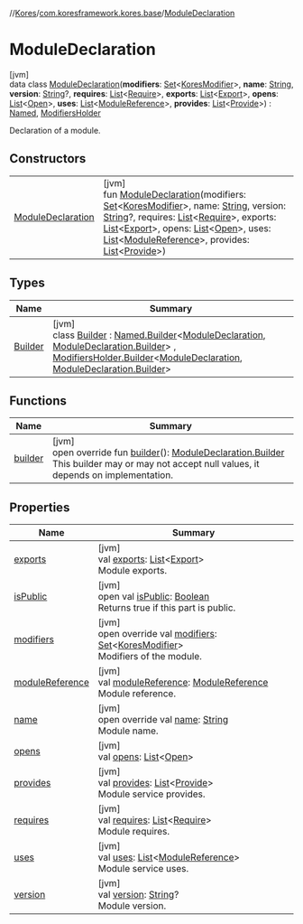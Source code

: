 //[Kores](../../../index.md)/[com.koresframework.kores.base](../index.md)/[ModuleDeclaration](index.md)

# ModuleDeclaration

[jvm]\
data class [ModuleDeclaration](index.md)(**modifiers**: [Set](https://kotlinlang.org/api/latest/jvm/stdlib/kotlin.collections/-set/index.html)<[KoresModifier](../-kores-modifier/index.md)>, **name**: [String](https://kotlinlang.org/api/latest/jvm/stdlib/kotlin/-string/index.html), **version**: [String](https://kotlinlang.org/api/latest/jvm/stdlib/kotlin/-string/index.html)?, **requires**: [List](https://kotlinlang.org/api/latest/jvm/stdlib/kotlin.collections/-list/index.html)<[Require](../-require/index.md)>, **exports**: [List](https://kotlinlang.org/api/latest/jvm/stdlib/kotlin.collections/-list/index.html)<[Export](../-export/index.md)>, **opens**: [List](https://kotlinlang.org/api/latest/jvm/stdlib/kotlin.collections/-list/index.html)<[Open](../-open/index.md)>, **uses**: [List](https://kotlinlang.org/api/latest/jvm/stdlib/kotlin.collections/-list/index.html)<[ModuleReference](../-module-reference/index.md)>, **provides**: [List](https://kotlinlang.org/api/latest/jvm/stdlib/kotlin.collections/-list/index.html)<[Provide](../-provide/index.md)>) : [Named](../-named/index.md), [ModifiersHolder](../-modifiers-holder/index.md)

Declaration of a module.

## Constructors

| | |
|---|---|
| [ModuleDeclaration](-module-declaration.md) | [jvm]<br>fun [ModuleDeclaration](-module-declaration.md)(modifiers: [Set](https://kotlinlang.org/api/latest/jvm/stdlib/kotlin.collections/-set/index.html)<[KoresModifier](../-kores-modifier/index.md)>, name: [String](https://kotlinlang.org/api/latest/jvm/stdlib/kotlin/-string/index.html), version: [String](https://kotlinlang.org/api/latest/jvm/stdlib/kotlin/-string/index.html)?, requires: [List](https://kotlinlang.org/api/latest/jvm/stdlib/kotlin.collections/-list/index.html)<[Require](../-require/index.md)>, exports: [List](https://kotlinlang.org/api/latest/jvm/stdlib/kotlin.collections/-list/index.html)<[Export](../-export/index.md)>, opens: [List](https://kotlinlang.org/api/latest/jvm/stdlib/kotlin.collections/-list/index.html)<[Open](../-open/index.md)>, uses: [List](https://kotlinlang.org/api/latest/jvm/stdlib/kotlin.collections/-list/index.html)<[ModuleReference](../-module-reference/index.md)>, provides: [List](https://kotlinlang.org/api/latest/jvm/stdlib/kotlin.collections/-list/index.html)<[Provide](../-provide/index.md)>) |

## Types

| Name | Summary |
|---|---|
| [Builder](-builder/index.md) | [jvm]<br>class [Builder](-builder/index.md) : [Named.Builder](../-named/-builder/index.md)<[ModuleDeclaration](index.md), [ModuleDeclaration.Builder](-builder/index.md)> , [ModifiersHolder.Builder](../-modifiers-holder/-builder/index.md)<[ModuleDeclaration](index.md), [ModuleDeclaration.Builder](-builder/index.md)> |

## Functions

| Name | Summary |
|---|---|
| [builder](builder.md) | [jvm]<br>open override fun [builder](builder.md)(): [ModuleDeclaration.Builder](-builder/index.md)<br>This builder may or may not accept null values, it depends on implementation. |

## Properties

| Name | Summary |
|---|---|
| [exports](exports.md) | [jvm]<br>val [exports](exports.md): [List](https://kotlinlang.org/api/latest/jvm/stdlib/kotlin.collections/-list/index.html)<[Export](../-export/index.md)><br>Module exports. |
| [isPublic](index.md#-1068894692%2FProperties%2F-1216412040) | [jvm]<br>open val [isPublic](index.md#-1068894692%2FProperties%2F-1216412040): [Boolean](https://kotlinlang.org/api/latest/jvm/stdlib/kotlin/-boolean/index.html)<br>Returns true if this part is public. |
| [modifiers](modifiers.md) | [jvm]<br>open override val [modifiers](modifiers.md): [Set](https://kotlinlang.org/api/latest/jvm/stdlib/kotlin.collections/-set/index.html)<[KoresModifier](../-kores-modifier/index.md)><br>Modifiers of the module. |
| [moduleReference](module-reference.md) | [jvm]<br>val [moduleReference](module-reference.md): [ModuleReference](../-module-reference/index.md)<br>Module reference. |
| [name](name.md) | [jvm]<br>open override val [name](name.md): [String](https://kotlinlang.org/api/latest/jvm/stdlib/kotlin/-string/index.html)<br>Module name. |
| [opens](opens.md) | [jvm]<br>val [opens](opens.md): [List](https://kotlinlang.org/api/latest/jvm/stdlib/kotlin.collections/-list/index.html)<[Open](../-open/index.md)> |
| [provides](provides.md) | [jvm]<br>val [provides](provides.md): [List](https://kotlinlang.org/api/latest/jvm/stdlib/kotlin.collections/-list/index.html)<[Provide](../-provide/index.md)><br>Module service provides. |
| [requires](requires.md) | [jvm]<br>val [requires](requires.md): [List](https://kotlinlang.org/api/latest/jvm/stdlib/kotlin.collections/-list/index.html)<[Require](../-require/index.md)><br>Module requires. |
| [uses](uses.md) | [jvm]<br>val [uses](uses.md): [List](https://kotlinlang.org/api/latest/jvm/stdlib/kotlin.collections/-list/index.html)<[ModuleReference](../-module-reference/index.md)><br>Module service uses. |
| [version](version.md) | [jvm]<br>val [version](version.md): [String](https://kotlinlang.org/api/latest/jvm/stdlib/kotlin/-string/index.html)?<br>Module version. |
